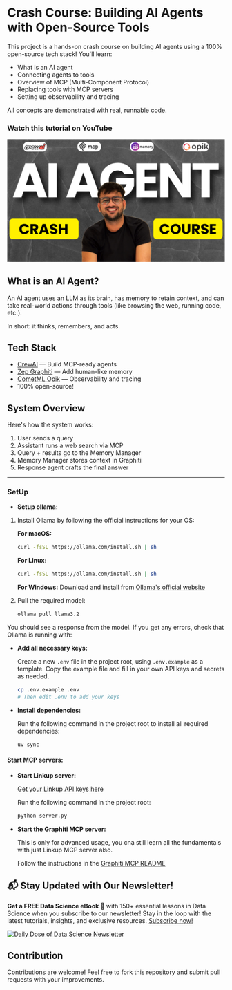 # Crash Course: Building AI Agents with Open-Source Tools

This project is a hands-on crash course on building AI agents using a 100% open-source tech stack! You'll learn:

- What is an AI agent
- Connecting agents to tools
- Overview of MCP (Multi-Component Protocol)
- Replacing tools with MCP servers
- Setting up observability and tracing

All concepts are demonstrated with real, runnable code.

### Watch this tutorial on YouTube
<a href="https://youtu.be/R6sMAZaTCR4">
  <img src="assets/thumbnail.jpeg" alt="Watch this tutorial on YouTube" width="550"/>
</a>

## What is an AI Agent?

An AI agent uses an LLM as its brain, has memory to retain context, and can take real-world actions through tools (like browsing the web, running code, etc.).

In short: it thinks, remembers, and acts.

## Tech Stack

- [CrewAI](https://github.com/crewAIInc) — Build MCP-ready agents
- [Zep Graphiti](https://github.com/getzep/graphiti) — Add human-like memory
- [CometML Opik](https://github.com/comet-ml/opik) — Observability and tracing
- 100% open-source!

## System Overview

Here's how the system works:

1. User sends a query
2. Assistant runs a web search via MCP
3. Query + results go to the Memory Manager
4. Memory Manager stores context in Graphiti
5. Response agent crafts the final answer

---

### SetUp

- **Setup ollama:**

1. Install Ollama by following the official instructions for your OS:

   **For macOS:**
   ```bash
   curl -fsSL https://ollama.com/install.sh | sh
   ```

   **For Linux:**
   ```bash
   curl -fsSL https://ollama.com/install.sh | sh
   ```

   **For Windows:**
   Download and install from [Ollama's official website](https://ollama.com/download)

2. Pull the required model:
   ```bash
   ollama pull llama3.2
   ```

You should see a response from the model. If you get any errors, check that Ollama is running with:


- **Add all necessary keys:**
  
  Create a new `.env` file in the project root, using `.env.example` as a template. Copy the example file and fill in your own API keys and secrets as needed.
  
  ```bash
  cp .env.example .env
  # Then edit .env to add your keys
  ```

- **Install dependencies:**
  
  Run the following command in the project root to install all required dependencies:
  
  ```bash
  uv sync
  ```

#### Start MCP servers:

- **Start Linkup server:**

  [Get your Linkup API keys here](https://www.linkup.so/)
  
  Run the following command in the project root:
  
  ```bash
  python server.py
  ```

- **Start the Graphiti MCP server:**
  
  This is only for advanced usage, you cna still learn all the fundamentals with just Linkup MCP server also.

  Follow the instructions in the [Graphiti MCP README](https://github.com/patchy631/ai-engineering-hub/blob/main/graphiti-mcp/README.md)


## 📬 Stay Updated with Our Newsletter!

**Get a FREE Data Science eBook** 📖 with 150+ essential lessons in Data Science when you subscribe to our newsletter! Stay in the loop with the latest tutorials, insights, and exclusive resources. [Subscribe now!](https://join.dailydoseofds.com)

[![Daily Dose of Data Science Newsletter](https://github.com/patchy631/ai-engineering/blob/main/resources/join_ddods.png)](https://join.dailydoseofds.com)

## Contribution

Contributions are welcome! Feel free to fork this repository and submit pull requests with your improvements.
